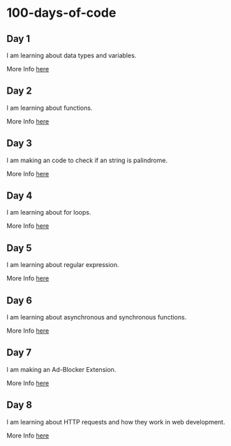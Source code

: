 # 100-days-of-code

## Day 1

I am learning about data types and variables.

More Info [here](challenges/week-01/day-01-variables/day-01-variables.md)

## Day 2

I am learning about functions.

More Info [here](challenges/week-01/day-02-functions/day-02-functions.md)

## Day 3

I am making an code to check if an string is palindrome.

More Info [here](challenges/week-01/day-03-palindrome/day-03-palindrome.md)

## Day 4

I am learning about for loops.

More Info [here](challenges/week-01/day-04-for-loops/day-04-for-loops.md)

## Day 5

I am learning about regular expression.

More Info [here](challenges/week-01/day-05-cpf-check/day-05-cpf-check.md)

## Day 6

I am learning about asynchronous and synchronous functions.

More Info [here](challenges/week-01/day-06-asyn-sync/day-06-asyn-sync.md)

## Day 7

I am making an Ad-Blocker Extension.

More Info [here](challenges/week-01/day-07-add-block/day-07-add-block.md)

## Day 8

I am learning about HTTP requests and how they work in web development.

More Info [here](challenges/week-02/day-08-http-requests/day-08-http-requests.md)
